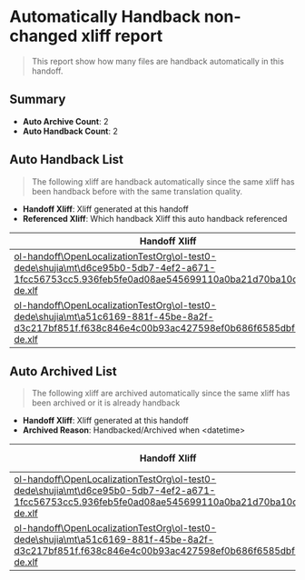 # Automatically Handback non-changed xliff report
> This report show how many files are handback automatically in this handoff.

## Summary
* **Auto Archive Count**: 2
* **Auto Handback Count**: 2

## Auto Handback List
> The following xliff are handback automatically since the same xliff has been handback before with the same translation quality.

* **Handoff Xliff**: Xliff generated at this handoff
* **Referenced Xliff**: Which handback Xliff this auto handback referenced

| Handoff Xliff | Referenced Xliff | 
| --- | --- | 
| [ol-handoff\OpenLocalizationTestOrg\ol-test0-dede\shujia\mt\d6ce95b0-5db7-4ef2-a671-1fcc56753cc5.936feb5fe0ad08ae545699110a0ba21d70ba10ce.de-de.xlf](https://github.com/OpenLocalizationTestOrg/ol-test0-handoff/blob/f2c78564aefe47602f3860edd25fafd21e4bb720/ol-handoff/OpenLocalizationTestOrg/ol-test0-dede/shujia/mt/d6ce95b0-5db7-4ef2-a671-1fcc56753cc5.936feb5fe0ad08ae545699110a0ba21d70ba10ce.de-de.xlf) | [ol-handback\OpenLocalizationTestOrg\ol-test0-dede\shujia\ht\d6ce95b0-5db7-4ef2-a671-1fcc56753cc5.936feb5fe0ad08ae545699110a0ba21d70ba10ce.de-de.xlf](https://github.com/OpenLocalizationTestOrg/ol-test0-handback/blob/cefbf9706f7533c3af2390fbc12a0b102a81300a/ol-handback/OpenLocalizationTestOrg/ol-test0-dede/shujia/ht/d6ce95b0-5db7-4ef2-a671-1fcc56753cc5.936feb5fe0ad08ae545699110a0ba21d70ba10ce.de-de.xlf) | 
| [ol-handoff\OpenLocalizationTestOrg\ol-test0-dede\shujia\mt\a51c6169-881f-45be-8a2f-d3c217bf851f.f638c846e4c00b93ac427598ef0b686f6585dbfb.de-de.xlf](https://github.com/OpenLocalizationTestOrg/ol-test0-handoff/blob/f2c78564aefe47602f3860edd25fafd21e4bb720/ol-handoff/OpenLocalizationTestOrg/ol-test0-dede/shujia/mt/a51c6169-881f-45be-8a2f-d3c217bf851f.f638c846e4c00b93ac427598ef0b686f6585dbfb.de-de.xlf) | [ol-handback\OpenLocalizationTestOrg\ol-test0-dede\shujia\ht\a51c6169-881f-45be-8a2f-d3c217bf851f.f638c846e4c00b93ac427598ef0b686f6585dbfb.de-de.xlf](https://github.com/OpenLocalizationTestOrg/ol-test0-handback/blob/cefbf9706f7533c3af2390fbc12a0b102a81300a/ol-handback/OpenLocalizationTestOrg/ol-test0-dede/shujia/ht/a51c6169-881f-45be-8a2f-d3c217bf851f.f638c846e4c00b93ac427598ef0b686f6585dbfb.de-de.xlf) | 

## Auto Archived List
> The following xliff are archived automatically since the same xliff has been archived or it is already handback

* **Handoff Xliff**: Xliff generated at this handoff
* **Archived Reason**: Handbacked/Archived when &lt;datetime&gt;

| Handoff Xliff | Archived Reason | 
| --- | --- | 
| [ol-handoff\OpenLocalizationTestOrg\ol-test0-dede\shujia\mt\d6ce95b0-5db7-4ef2-a671-1fcc56753cc5.936feb5fe0ad08ae545699110a0ba21d70ba10ce.de-de.xlf](https://github.com/OpenLocalizationTestOrg/ol-test0-handoff/blob/f2c78564aefe47602f3860edd25fafd21e4bb720/ol-handoff/OpenLocalizationTestOrg/ol-test0-dede/shujia/mt/d6ce95b0-5db7-4ef2-a671-1fcc56753cc5.936feb5fe0ad08ae545699110a0ba21d70ba10ce.de-de.xlf) | Handbacked | 
| [ol-handoff\OpenLocalizationTestOrg\ol-test0-dede\shujia\mt\a51c6169-881f-45be-8a2f-d3c217bf851f.f638c846e4c00b93ac427598ef0b686f6585dbfb.de-de.xlf](https://github.com/OpenLocalizationTestOrg/ol-test0-handoff/blob/f2c78564aefe47602f3860edd25fafd21e4bb720/ol-handoff/OpenLocalizationTestOrg/ol-test0-dede/shujia/mt/a51c6169-881f-45be-8a2f-d3c217bf851f.f638c846e4c00b93ac427598ef0b686f6585dbfb.de-de.xlf) | Archived when 17/01/05 09:14 | 

